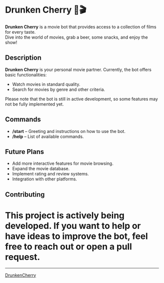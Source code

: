 # Drunken Cherry 🍒🎬

**Drunken Cherry** is a movie bot that provides access to a collection of films for every taste.  
Dive into the world of movies, grab a beer, some snacks, and enjoy the show!

## Description

**Drunken Cherry** is your personal movie partner. Currently, the bot offers basic functionalities:
- Watch movies in standard quality.
- Search for movies by genre and other criteria.

Please note that the bot is still in active development, so some features may not be fully implemented yet.

## Commands

- **/start** – Greeting and instructions on how to use the bot.
- **/help** – List of available commands.

## Future Plans

- Add more interactive features for movie browsing.
- Expand the movie database.
- Implement rating and review systems.
- Integration with other platforms.

## Contributing

# This project is actively being developed. If you want to help or have ideas to improve the bot, feel free to reach out or open a pull request.

---

[DrunkenCherry](https://t.me/drunkencherrystudio)
